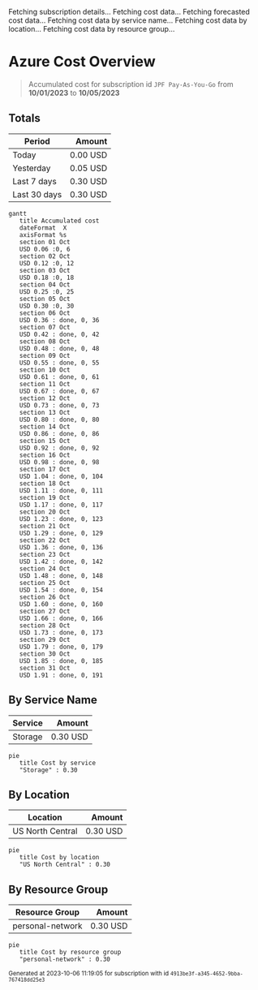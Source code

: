 Fetching subscription details...
Fetching cost data...
Fetching forecasted cost data...
Fetching cost data by service name...
Fetching cost data by location...
Fetching cost data by resource group...
# Azure Cost Overview

> Accumulated cost for subscription id `JPF Pay-As-You-Go` from **10/01/2023** to **10/05/2023**

## Totals

|Period|Amount|
|---|---:|
|Today|0.00 USD|
|Yesterday|0.05 USD|
|Last 7 days|0.30 USD|
|Last 30 days|0.30 USD|

```mermaid
gantt
   title Accumulated cost
   dateFormat  X
   axisFormat %s
   section 01 Oct
   USD 0.06 :0, 6
   section 02 Oct
   USD 0.12 :0, 12
   section 03 Oct
   USD 0.18 :0, 18
   section 04 Oct
   USD 0.25 :0, 25
   section 05 Oct
   USD 0.30 :0, 30
   section 06 Oct
   USD 0.36 : done, 0, 36
   section 07 Oct
   USD 0.42 : done, 0, 42
   section 08 Oct
   USD 0.48 : done, 0, 48
   section 09 Oct
   USD 0.55 : done, 0, 55
   section 10 Oct
   USD 0.61 : done, 0, 61
   section 11 Oct
   USD 0.67 : done, 0, 67
   section 12 Oct
   USD 0.73 : done, 0, 73
   section 13 Oct
   USD 0.80 : done, 0, 80
   section 14 Oct
   USD 0.86 : done, 0, 86
   section 15 Oct
   USD 0.92 : done, 0, 92
   section 16 Oct
   USD 0.98 : done, 0, 98
   section 17 Oct
   USD 1.04 : done, 0, 104
   section 18 Oct
   USD 1.11 : done, 0, 111
   section 19 Oct
   USD 1.17 : done, 0, 117
   section 20 Oct
   USD 1.23 : done, 0, 123
   section 21 Oct
   USD 1.29 : done, 0, 129
   section 22 Oct
   USD 1.36 : done, 0, 136
   section 23 Oct
   USD 1.42 : done, 0, 142
   section 24 Oct
   USD 1.48 : done, 0, 148
   section 25 Oct
   USD 1.54 : done, 0, 154
   section 26 Oct
   USD 1.60 : done, 0, 160
   section 27 Oct
   USD 1.66 : done, 0, 166
   section 28 Oct
   USD 1.73 : done, 0, 173
   section 29 Oct
   USD 1.79 : done, 0, 179
   section 30 Oct
   USD 1.85 : done, 0, 185
   section 31 Oct
   USD 1.91 : done, 0, 191
```

## By Service Name

|Service|Amount|
|---|---:|
|Storage|0.30 USD|

```mermaid
pie
   title Cost by service
   "Storage" : 0.30
```

## By Location

|Location|Amount|
|---|---:|
|US North Central|0.30 USD|

```mermaid
pie
   title Cost by location
   "US North Central" : 0.30
```

## By Resource Group

|Resource Group|Amount|
|---|---:|
|personal-network|0.30 USD|

```mermaid
pie
   title Cost by resource group
   "personal-network" : 0.30
```

<sup>Generated at 2023-10-06 11:19:05 for subscription with id `4913be3f-a345-4652-9bba-767418dd25e3`</sup>
